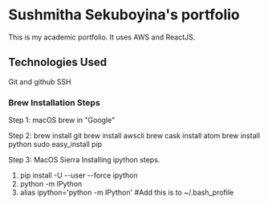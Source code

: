 # Sushmitha Sekuboyina's portfolio

This is my academic portfolio. It uses AWS and ReactJS.

## Technologies Used
Git and github
SSH

### Brew Installation Steps
Step 1: macOS brew in "Google"

Step 2:
brew install git
brew install awscli
brew cask install atom
brew install python
sudo easy_install pip

Step 3:
MacOS Sierra
Installing ipython steps.
1. pip install -U --user --force ipython
2. python -m IPython
3. alias ipython='python -m IPython'
#Add this is to ~/.bash_profile
